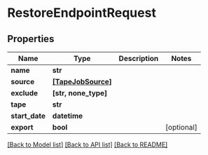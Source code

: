 # RestoreEndpointRequest


## Properties

Name | Type | Description | Notes
------------ | ------------- | ------------- | -------------
**name** | **str** |  | 
**source** | [**[TapeJobSource]**](TapeJobSource.md) |  | 
**exclude** | **[str, none_type]** |  | 
**tape** | **str** |  | 
**start_date** | **datetime** |  | 
**export** | **bool** |  | [optional] 

[[Back to Model list]](../README.md#models) [[Back to API list]](../README.md#api-endpoints) [[Back to README]](../README.md)


